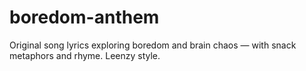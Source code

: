 # boredom-anthem
Original song lyrics exploring boredom and brain chaos — with snack metaphors and rhyme. Leenzy style.
